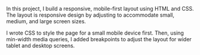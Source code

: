 In this project, I build a responsive, mobile-first layout using HTML and CSS. The layout is responsive design by adjusting to accommodate small, medium, and large screen sizes.

I wrote CSS to style the page for a small mobile device first. Then, using min-width media queries, I added breakpoints to adjust the layout for wider tablet and desktop screens.